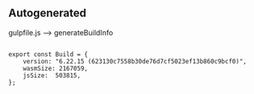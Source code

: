 



Autogenerated
-------------








gulpfile.js --> generateBuildInfo


  

```

export const Build = {
    version: "6.22.15 (623130c7558b30de76d7cf5023ef13b860c9bcf0)",
    wasmSize: 2167059,
    jsSize:  503815,
};


```




